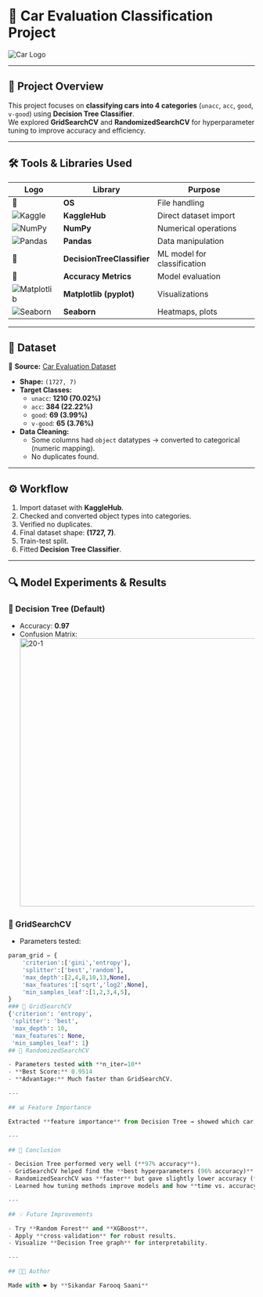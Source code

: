 # 🚗 Car Evaluation Classification Project  

![Car Logo](https://img.icons8.com/emoji/96/automobile.png)  

---

## 📌 Project Overview  
This project focuses on **classifying cars into 4 categories** (`unacc`, `acc`, `good`, `v-good`) using **Decision Tree Classifier**.  
We explored **GridSearchCV** and **RandomizedSearchCV** for hyperparameter tuning to improve accuracy and efficiency.  

---

## 🛠️ Tools & Libraries Used  

| Logo | Library | Purpose |
|------|---------|---------|
| 🐍 | **OS** | File handling |
| ![Kaggle](https://upload.wikimedia.org/wikipedia/commons/7/7c/Kaggle_logo.png) | **KaggleHub** | Direct dataset import |
| ![NumPy](https://upload.wikimedia.org/wikipedia/commons/3/31/NumPy_logo_2020.svg) | **NumPy** | Numerical operations |
| ![Pandas](https://upload.wikimedia.org/wikipedia/commons/e/ed/Pandas_logo.svg) | **Pandas** | Data manipulation |
| 🌳 | **DecisionTreeClassifier** | ML model for classification |
| 📏 | **Accuracy Metrics** | Model evaluation |
| ![Matplotlib](https://upload.wikimedia.org/wikipedia/commons/8/84/Matplotlib_icon.svg) | **Matplotlib (pyplot)** | Visualizations |
| ![Seaborn](https://seaborn.pydata.org/_images/logo-mark-lightbg.svg) | **Seaborn** | Heatmaps, plots |

---

## 📂 Dataset  

📌 **Source:** [Car Evaluation Dataset](https://www.kaggle.com/datasets/elikplim/car-evaluation-data-set)  

- **Shape:** `(1727, 7)`  
- **Target Classes:**  
  - `unacc`: **1210 (70.02%)**  
  - `acc`: **384 (22.22%)**  
  - `good`: **69 (3.99%)**  
  - `v-good`: **65 (3.76%)**  
- **Data Cleaning:**  
  - Some columns had `object` datatypes → converted to categorical (numeric mapping).  
  - No duplicates found.  

---

## ⚙️ Workflow  

1. Import dataset with **KaggleHub**.  
2. Checked and converted object types into categories.  
3. Verified no duplicates.  
4. Final dataset shape: **(1727, 7)**.  
5. Train-test split.  
6. Fitted **Decision Tree Classifier**.  

---

## 🔍 Model Experiments & Results  

### 📌 Decision Tree (Default)  
- Accuracy: **0.97**  
- Confusion Matrix:  
  <img width="649" height="547" alt="20-1" src="https://github.com/user-attachments/assets/f9b2ba16-a607-4d74-beac-6f23be2affd2" />
 

### 📌 GridSearchCV  
- Parameters tested:  
```python
param_grid = {
    'criterion':['gini','entropy'],
    'splitter':['best','random'],
    'max_depth':[2,4,8,10,13,None],
    'max_features':['sqrt','log2',None],
    'min_samples_leaf':[1,2,3,4,5],
}
### 📌 GridSearchCV
{'criterion': 'entropy',
 'splitter': 'best',
 'max_depth': 10,
 'max_features': None,
 'min_samples_leaf': 1}
## 📌 RandomizedSearchCV  

- Parameters tested with **n_iter=10**  
- **Best Score:** 0.9514  
- **Advantage:** Much faster than GridSearchCV.  

---

## 📊 Feature Importance  

Extracted **feature importance** from Decision Tree → showed which car features impact classification the most.  

---

## 🚀 Conclusion  

- Decision Tree performed very well (**97% accuracy**).  
- GridSearchCV helped find the **best hyperparameters (96% accuracy)**.  
- RandomizedSearchCV was **faster** but gave slightly lower accuracy (**95.14%**).  
- Learned how tuning methods improve models and how **time vs. accuracy trade-off** works.  

---

## 💡 Future Improvements  

- Try **Random Forest** and **XGBoost**.  
- Apply **cross-validation** for robust results.  
- Visualize **Decision Tree graph** for interpretability.  

---

## 👨‍💻 Author  

Made with ❤️ by **Sikandar Farooq Saani**  


